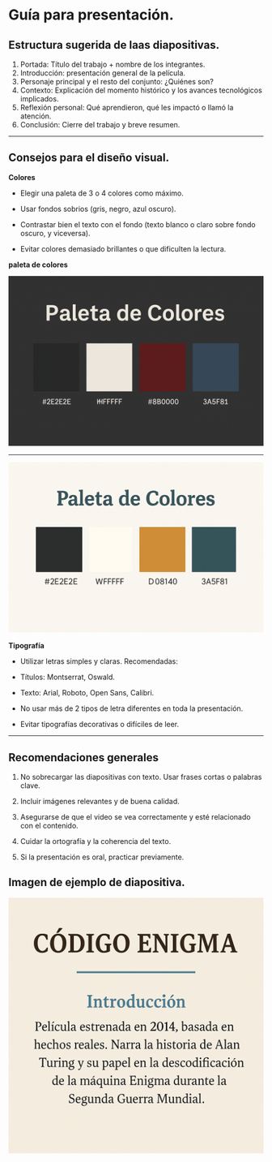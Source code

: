 # Guía para presentación.

## Estructura sugerida de laas diapositivas.

1. Portada: Título del trabajo + nombre de los integrantes.
2. Introducción: presentación general de la película.
3. Personaje principal y el resto del conjunto: ¿Quiénes son?
4. Contexto: Explicación del momento histórico y los avances tecnológicos implicados.
5. Reflexión personal: Qué aprendieron, qué les impactó o llamó la atención.
6. Conclusión: Cierre del trabajo y breve resumen.

<hr>

## Consejos para el diseño visual.

**Colores**

- Elegir una paleta de 3 o 4 colores como máximo.

- Usar fondos sobrios (gris, negro, azul oscuro).

- Contrastar bien el texto con el fondo (texto blanco o claro sobre fondo oscuro, y viceversa).

- Evitar colores demasiado brillantes o que dificulten la lectura.

**paleta de colores**

![imagen](Imagenes/imagen1.png)

<hr>

![imagen](Imagenes/imagen3.png)

**Tipografía**

- Utilizar letras simples y claras. Recomendadas:

 - Títulos: Montserrat, Oswald.

 - Texto: Arial, Roboto, Open Sans, Calibri.

- No usar más de 2 tipos de letra diferentes en toda la presentación.

- Evitar tipografías decorativas o difíciles de leer.

<hr>

## Recomendaciones generales

1. No sobrecargar las diapositivas con texto. Usar frases cortas o palabras clave.

2. Incluir imágenes relevantes y de buena calidad.

3. Asegurarse de que el video se vea correctamente y esté relacionado con el contenido.

4. Cuidar la ortografía y la coherencia del texto.

5. Si la presentación es oral, practicar previamente.

## Imagen de ejemplo de diapositiva.

![imagen](Imagenes/imagen2.png)
